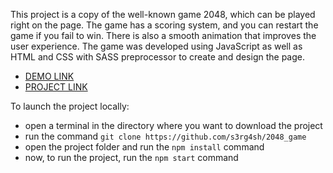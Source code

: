 This project is a copy of the well-known game 2048, which can be played right on the page. The game has a scoring system, and you can restart the game if you fail to win. There is also a smooth animation that improves the user experience. The game was developed using JavaScript as well as HTML and CSS with SASS preprocessor to create and design the page.
- [DEMO LINK](https://s3rg4sh.github.io/2048_game/)
- [PROJECT LINK](https://github.com/s3rg4sh/2048_game/)

To launch the project locally:
- open a terminal in the directory where you want to download the project
- run the command ```git clone https://github.com/s3rg4sh/2048_game```
- open the project folder and run the ```npm install``` command
- now, to run the project, run the ```npm start``` command
